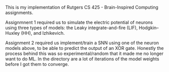 This is my implementation of Rutgers CS 425 - Brain-Inspired Computing
assignments.

Assignmnent 1 required us to simulate the electric potential of neurons using 
three types of models: the Leaky integrate-and-fire (LIF), Hodgkin–Huxley (HH),
and Izhikevich.

Assignment 2 required us implement/train a SNN using one of the neuron models
above, to be able to predict the output of an XOR gate. Honestly the process
behind this was so experimental/random that it made me no longer want to do ML.
In the directory are a lot of iterations of the model weights before I got
them to converge.
